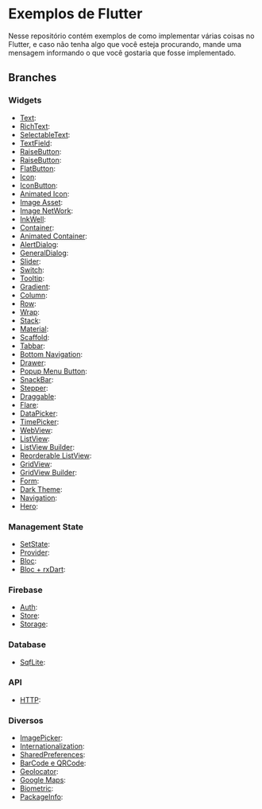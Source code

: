 # Exemplos de Flutter

Nesse repositório contém exemplos de como implementar várias coisas no Flutter, e caso não tenha algo que você esteja procurando, mande uma mensagem informando o que você gostaria que fosse implementado. 

## Branches

### Widgets

- [Text]():
- [RichText]():
- [SelectableText]():
- [TextField]():
- [RaiseButton]():
- [RaiseButton]():
- [FlatButton]():
- [Icon]():
- [IconButton]():
- [Animated Icon]():
- [Image Asset]():
- [Image NetWork]():
- [InkWell]():
- [Container]():
- [Animated Container]():
- [AlertDialog]():
- [GeneralDialog]():
- [Slider]():
- [Switch]():
- [Tooltip]():
- [Gradient]():
- [Column]():
- [Row]():
- [Wrap]():
- [Stack]():
- [Material]():
- [Scaffold]():
- [Tabbar]():
- [Bottom Navigation]():
- [Drawer]():
- [Popup Menu Button]():
- [SnackBar]():
- [Stepper]():
- [Draggable]():
- [Flare]():
- [DataPicker]():
- [TimePicker]():
- [WebView]():
- [ListView]():
- [ListView Builder]():
- [Reorderable ListView]():
- [GridView]():
- [GridView Builder]():
- [Form]():
- [Dark Theme]():
- [Navigation]():
- [Hero]():

### Management State
- [SetState]():
- [Provider]():
- [Bloc]():
- [Bloc + rxDart]():

### Firebase
- [Auth]():
- [Store]():
- [Storage]():

### Database
- [SqfLite]():

### API
- [HTTP]():

### Diversos
- [ImagePicker]():
- [Internationalization]():
- [SharedPreferences]():
- [BarCode e QRCode]():
- [Geolocator]():
- [Google Maps]():
- [Biometric]():
- [PackageInfo]():
